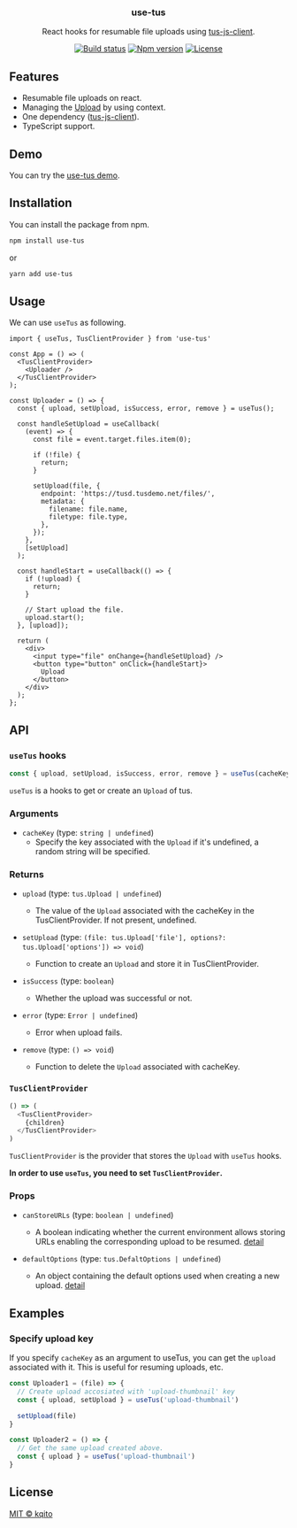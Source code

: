 <h3 align="center">
  use-tus
</h3>

<p align="center">
  React hooks for resumable file uploads using <a href="https://github.com/tus/tus-js-client">tus-js-client</a>.
</p>

<p align="center">
  <a href="https://github.com/kqito/use-tus/actions/workflows/test.yml"><img src="https://github.com/kqito/use-tus/workflows/Test/badge.svg" alt="Build status"></a>
  <a href="https://badge.fury.io/js/use-tus"><img src="https://badge.fury.io/js/use-tus.svg" alt="Npm version"></a>
  <a href="https://github.com/kqito/use-tus/blob/main/LICENSE"><img src="https://img.shields.io/github/license/kqito/use-tus" alt="License"></a>
</p>

## Features
- Resumable file uploads on react.
- Managing the [Upload](https://github.com/tus/tus-js-client/blob/master/docs/api.md#tusuploadfile-options) by using context.
- One dependency ([tus-js-client](https://github.com/tus/tus-js-client)).
- TypeScript support.

## Demo
You can try the [use-tus demo](https://kqito.github.io/use-tus/?path=/story/usetus--basic).


## Installation
You can install the package from npm.
```sh
npm install use-tus
```

or
```sh
yarn add use-tus
```

## Usage
We can use `useTus` as following.

```tsx
import { useTus, TusClientProvider } from 'use-tus'

const App = () => (
  <TusClientProvider>
    <Uploader />
  </TusClientProvider>
);

const Uploader = () => {
  const { upload, setUpload, isSuccess, error, remove } = useTus();

  const handleSetUpload = useCallback(
    (event) => {
      const file = event.target.files.item(0);

      if (!file) {
        return;
      }

      setUpload(file, {
        endpoint: 'https://tusd.tusdemo.net/files/',
        metadata: {
          filename: file.name,
          filetype: file.type,
        },
      });
    },
    [setUpload]
  );

  const handleStart = useCallback(() => {
    if (!upload) {
      return;
    }

    // Start upload the file.
    upload.start();
  }, [upload]);

  return (
    <div>
      <input type="file" onChange={handleSetUpload} />
      <button type="button" onClick={handleStart}>
        Upload
      </button>
    </div>
  );
};
```


## API
### `useTus` hooks

```js
const { upload, setUpload, isSuccess, error, remove } = useTus(cacheKey);
```

`useTus` is a hooks to get or create an `Upload` of tus.

### Arguments
- `cacheKey` (type: `string | undefined`)
  - Specify the key associated with the `Upload` if it's undefined, a random string will be specified.


### Returns
- `upload` (type: `tus.Upload | undefined`)
  - The value of the `Upload` associated with the cacheKey in the TusClientProvider. If not present, undefined.

- `setUpload` (type: `(file: tus.Upload['file'], options?: tus.Upload['options']) => void`)
  - Function to create an `Upload` and store it in TusClientProvider.

- `isSuccess` (type: `boolean`)
  - Whether the upload was successful or not.

- `error` (type: `Error | undefined`)
  - Error when upload fails.

- `remove` (type: `() => void`)
  - Function to delete the `Upload` associated with cacheKey.

### `TusClientProvider`

```js
() => (
  <TusClientProvider>
    {children}
  </TusClientProvider>
)
```

`TusClientProvider` is the provider that stores the `Upload` with `useTus` hooks.

**In order to use `useTus`, you need to set `TusClientProvider`.**

### Props
- `canStoreURLs` (type: `boolean | undefined`)
  - A boolean indicating whether the current environment allows storing URLs enabling the corresponding upload to be resumed. [detail](https://github.com/tus/tus-js-client/blob/master/docs/api.md#tuscanstoreurls)

- `defaultOptions` (type: `tus.DefaltOptions | undefined`)
  - An object containing the default options used when creating a new upload. [detail](https://github.com/tus/tus-js-client/blob/master/docs/api.md#tusdefaultoptions)

## Examples
### Specify upload key
If you specify `cacheKey` as an argument to useTus, you can get the `upload` associated with it. This is useful for resuming uploads, etc.

```js
const Uploader1 = (file) => {
  // Create upload accosiated with 'upload-thumbnail' key
  const { upload, setUpload } = useTus('upload-thumbnail')

  setUpload(file)
}

const Uploader2 = () => {
  // Get the same upload created above.
  const { upload } = useTus('upload-thumbnail')
}
```


## License
[MIT © kqito](./LICENSE)
